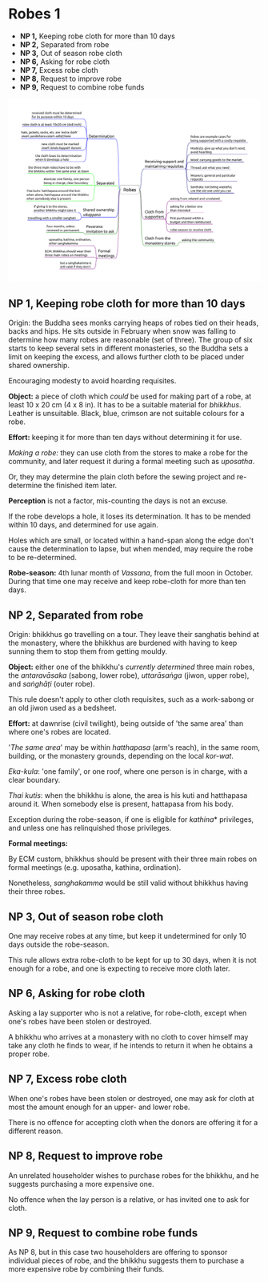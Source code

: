 # Robes 1

-   **NP 1,** Keeping robe cloth for more than 10 days
-   **NP 2,** Separated from robe
-   **NP 3,** Out of season robe cloth
-   **NP 6,** Asking for robe cloth
-   **NP 7,** Excess robe cloth
-   **NP 8,** Request to improve robe
-   **NP 9,** Request to combine robe funds

![Robes](./includes/mindmaps/robes.png)

<!-- latex
\vspace*{-2\baselineskip}
-->

## NP 1, Keeping robe cloth for more than 10 days

<!-- latex
\enlargethispage{2\baselineskip}
-->

Origin: the Buddha sees monks carrying heaps of robes tied on their heads, backs
and hips. He sits outside in February when snow was falling to determine how
many robes are reasonable (set of three). The group of six starts to keep
several sets in different monasteries, so the Buddha sets a limit on keeping the
excess, and allows further cloth to be placed under shared ownership.

Encouraging modesty to avoid hoarding requisites.

**Object:** a piece of cloth which *could* be used for making part of a robe, at
least 10 x 20 cm (4 x 8 in). It has to be a suitable material for *bhikkhus*.
Leather is unsuitable. Black, blue, crimson are not suitable colours for a robe.

**Effort:** keeping it for more than ten days without determining it for
use.

*Making a robe:* they can use cloth from the stores to make a robe for the
community, and later request it during a formal meeting such as *uposatha*.

Or, they may determine the plain cloth before the sewing project and
re-determine the finished item later.

**Perception** is not a factor, mis-counting the days is not an excuse.

If the robe develops a hole, it loses its determination. It has to be
mended within 10 days, and determined for use again.

Holes which are small, or located within a hand-span along the edge
don't cause the determination to lapse, but when mended, may require the
robe to be re-determined.

**Robe-season:** 4th lunar month of *Vassana*, from the full moon in
October. During that time one may receive and keep robe-cloth for more
than ten days.

## NP 2, Separated from robe

Origin: bhikkhus go travelling on a tour. They leave their sanghatis behind at
the monastery, where the bhikkhus are burdened with having to keep sunning them
to stop them from getting mouldy.

**Object:** either one of the bhikkhu's *currently determined* three
main robes, the *antaravāsaka* (sabong, lower robe), *uttarāsaṅga*
(jiwon, upper robe), and *saṅghāṭi* (outer robe).

This rule doesn't apply to other cloth requisites, such as a work-sabong
or an old jiwon used as a bedsheet.

**Effort:** at dawnrise (civil twilight), being outside of 'the same
area' than where one's robes are located.

'*The same area*' may be within *hatthapasa* (arm's reach), in the same
room, building, or the monastery grounds, depending on the local
*kor-wat*.

*Eka-kula*: 'one family', or one roof, where one person is in charge, with a
clear boundary.

*Thai kutis*: when the bhikkhu is alone, the area is his kuti and hatthapasa
around it. When somebody else is present, hattapasa from his body.

Exception during the robe-season, if one is eligible for *kathina**
privileges, and unless one has relinquished those privileges.

**Formal meetings:**

By ECM custom, bhikkhus should be present with their three main robes on formal
meetings (e.g. uposatha, kathina, ordination).

Nonetheless, *sanghakamma* would be still valid without bhikkhus having their
three robes.

## NP 3, Out of season robe cloth

One may receive robes at any time, but keep it undetermined for only 10 days
outside the robe-season.

This rule allows extra robe-cloth to be kept for up to 30 days, when it is not
enough for a robe, and one is expecting to receive more cloth later.

## NP 6, Asking for robe cloth

Asking a lay supporter who is not a relative, for robe-cloth, except
when one's robes have been stolen or destroyed.

A bhikkhu who arrives at a monastery with no cloth to cover himself may
take any cloth he finds to wear, if he intends to return it when he
obtains a proper robe.

## NP 7, Excess robe cloth

When one's robes have been stolen or destroyed, one may ask for cloth at
most the amount enough for an upper- and lower robe.

There is no offence for accepting cloth when the donors are offering it
for a different reason.

## NP 8, Request to improve robe

<!-- latex
\enlargethispage{2\baselineskip}
-->

An unrelated householder wishes to purchase robes for the bhikkhu, and
he suggests purchasing a more expensive one.

No offence when the lay person is a relative, or has invited one to ask
for cloth.

## NP 9, Request to combine robe funds

As NP 8, but in this case two householders are offering to sponsor
individual pieces of robe, and the bhikkhu suggests them to purchase a
more expensive robe by combining their funds.

